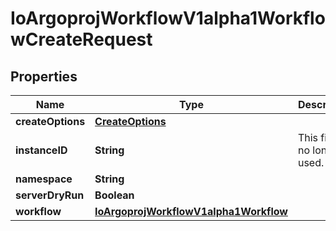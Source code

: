 

# IoArgoprojWorkflowV1alpha1WorkflowCreateRequest


## Properties

Name | Type | Description | Notes
------------ | ------------- | ------------- | -------------
**createOptions** | [**CreateOptions**](CreateOptions.md) |  |  [optional]
**instanceID** | **String** | This field is no longer used. |  [optional]
**namespace** | **String** |  |  [optional]
**serverDryRun** | **Boolean** |  |  [optional]
**workflow** | [**IoArgoprojWorkflowV1alpha1Workflow**](IoArgoprojWorkflowV1alpha1Workflow.md) |  |  [optional]



